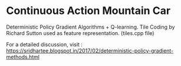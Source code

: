 # Continuous Action Mountain Car
Deterministic Policy Gradient Algorithms + Q-learning. Tile Coding by Richard Sutton used as feature representation. (tiles.cpp file)

For a detailed discussion, visit : https://sridhartee.blogspot.in/2017/02/deterministic-policy-gradient-methods.html

